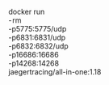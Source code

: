 docker run \
- rm \
-p5775:5775/udp \
-p6831:6831/udp \
-p6832:6832/udp \
-p16686:16686 \
-p14268:14268 \
jaegertracing/all-in-one:1.18